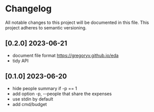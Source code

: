 # Changelog

All notable changes to this project will be documented in this file.
This project adheres to semantic versioning.

## [0.2.0] 2023-06-21

- document file format https://gregoryv.github.io/eda
- tidy API

## [0.1.0] 2023-06-20

- hide people summary if -p == 1
- add option -p, --people that share the expenses
- use stdin by default
- add cmd/budget
